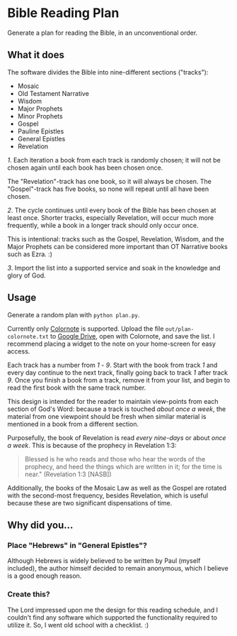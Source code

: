 Bible Reading Plan
==================

Generate a plan for reading the Bible, in an unconventional order.


## What it does

The software divides the Bible into nine-different sections ("tracks"):
+ Mosaic
+ Old Testament Narrative
+ Wisdom
+ Major Prophets
+ Minor Prophets
+ Gospel
+ Pauline Epistles
+ General Epistles
+ Revelation


_1_. Each iteration a book from each track is randomly chosen; it will not be chosen again until each book has been chosen once.

The "Revelation"-track has one book, so it will always be chosen.
The "Gospel"-track has five books, so none will repeat until all have been chosen.


_2_. The cycle continues until every book of the Bible has been chosen at least once. Shorter tracks, especially Revelation, will occur much more frequently, while a book in a longer track should only occur once.

This is intentional: tracks such as the Gospel, Revelation, Wisdom, and the Major Prophets can be considered more important than OT Narrative books such as Ezra. :)


_3_. Import the list into a supported service and soak in the knowledge and glory of God.


## Usage

Generate a random plan with `python plan.py`.

Currently only [Colornote](https://www.colornote.com/) is supported. Upload the file `out/plan-colornote.txt` to [Google Drive](https://drive.google.com/drive/#), open with Colornote, and save the list. I recommend placing a widget to the note on your home-screen for easy access.

Each track has a number from _1_ - _9_. Start with the book from track _1_ and every day continue to the next track, finally going back to track _1_ after track _9_. Once you finish a book from a track, remove it from your list, and begin to read the first book with the same track number.

This design is intended for the reader to maintain view-points from each section of God's Word: because a track is touched _about once a week_, the material from one viewpoint should be fresh when similar material is mentioned in a book from a different section.

Purposefully, the book of Revelation is read _every nine-days_ or about _once a week_. This is because of the prophecy in Revelation 1:3:

> Blessed is he who reads and those who hear the words of the prophecy, and heed the things which are written in it; for the time is near." (Revelation 1:3 [NASB])

Additionally, the books of the Mosaic Law as well as the Gospel are rotated with the second-most frequency, besides Revelation, which is useful because these are two significant dispensations of time.


## Why did you...

### Place "Hebrews" in "General Epistles"?

Although Hebrews is widely believed to be written by Paul (myself included), the author himself decided to remain anonymous, which I believe is a good enough reason.


### Create this?

The Lord impressed upon me the design for this reading schedule, and I couldn't find any software which supported the functionality required to utilize it. So, I went old school with a checklist. :)
